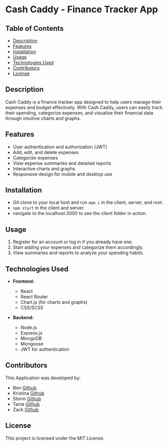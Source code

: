 # Cash Caddy - Finance Tracker App

## Table of Contents
- [Description](#description)
- [Features](#features)
- [Installation](#installation)
- [Usage](#usage)
- [Technologies Used](#technologies-used)
- [Contributors](#contributors)
- [License](#license)

## Description
Cash Caddy is a finance tracker app designed to help users manage their expenses and budget effectively. With Cash Caddy, users can easily track their spending, categorize expenses, and visualize their financial data through intuitive charts and graphs.

## Features
- User authentication and authorization (JWT)
- Add, edit, and delete expenses
- Categorize expenses
- View expense summaries and detailed reports
- Interactive charts and graphs
- Responsive design for mobile and desktop use

## Installation

- Git clone to your local host and run `npm i` in the client, server, and root. 
- `npm start` in the client and server.
- navigate to the localhost:3000 to see the client folder in action.

## Usage
1. Register for an account or log in if you already have one.
2. Start adding your expenses and categorize them accordingly.
3. View summaries and reports to analyze your spending habits.

## Technologies Used
- **Frontend:**
  - React
  - React Router
  - Chart.js (for charts and graphs)
  - CSS/SCSS

- **Backend:**
  - Node.js
  - Express.js
  - MongoDB
  - Mongoose
  - JWT for authentication

## Contributors

This Application was developed by:

- Ben [Github](https://github.com/BenRavandi)
- Kristina [Github](https://github.com/gocrushgoals)
- Storm [Github](https://github.com/Spowell01)
- Tania [Github](https://github.com/Shrcker)
- Zack  [Github](https://github.com/harveyzr)

## License
This project is licensed under the MIT License. 
